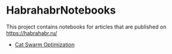 # HabrahabrNotebooks

This project contains notebooks for articles that are published on https://habrahabr.ru/

- [Cat Swarm Optimization](https://habrahabr.ru/post/328760/)

